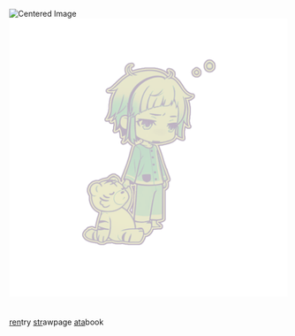 <img src="https://komarev.com/ghpvc/?username=15chuu&color=C4DCCA&label=wereballs" alt="Centered Image"> <br>
![alt image](Untitled662_20250831181737.png)

　 　　 　　 　　 　　 　　 　　 　　 　　 　　 　　 　　 　　 　　 　　 　　 　　 　　 　　 　　 　　 　　 　　 　　 　　 　　 　　 　　 　　 　　 　　 　　 　　 　　 　　 　　 　　 　
[ren](https://rentry.co/atsushiwereballstoucher)try [str](https://atsushishusband.straw.page)awpage [ata](https://atsushiwereballastic.atabook.org/)book
